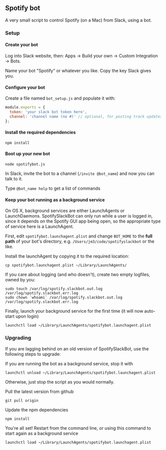 ## Spotify bot

A very small script to control Spotify (on a Mac) from Slack, using a bot.

### Setup

#### Create your bot

Log into Slack website, then: Apps -> Build your own -> Custom Integration -> Bots.

Name your bot "Spotify" or whatever you like. Copy the key Slack gives you.

#### Configure your bot

Create a file named `bot_setup.js` and populate it with:

```javascript
module.exports = {
  token: 'your slack bot token here',
  channel: 'channel name (no #)' // optional, for posting track updates
};
```

#### Install the required dependencies

    npm install

#### Boot up your new bot

    node spotifybot.js

In Slack, invite the bot to a channel (`/invite @bot_name`) and now you can talk to it.

Type `@bot_name help` to get a list of commands

#### Keep your bot running as a background service

On OS X, background services are either LaunchAgents or LaunchDaemons.
SpotifySlackBot can only run while a user is logged in, since it depends
on the Spotify GUI app being open, so the appropriate type of service
here is a LaunchAgent.

First, edit `spotifybot.launchagent.plist` and change `BOT_HOME` to
the **full path** of your bot's directory, e.g.
`/Users/jm3/code/spotifyslackbot` or the like.

Install the launchAgent by copying it to the required location:

    cp spotifybot.launchagent.plist ~/Library/LaunchAgents/

If you care about logging (and who doesn't), create two empty logfiles, owned by you:

    sudo touch /var/log/spotify.slackbot.out.log /var/log/spotify.slackbot.err.log
    sudo chown `whoami` /var/log/spotify.slackbot.out.log /var/log/spotify.slackbot.err.log

Finally, launch your background service for the first time (it will now auto-start upon login)

    launchctl load ~/Library/LaunchAgents/spotifybot.launchagent.plist


### Upgrading

If you are lagging behind on an old version of SpotifySlackBot, use the following steps to upgrade:

If you are running the bot as a background service, stop it with

    launchctl unload ~/Library/LaunchAgents/spotifybot.launchagent.plist

Otherwise, just stop the script as you would normally.

Pull the latest version from github

    git pull origin

Update the npm dependencies

    npm install

You're all set! Restart from the command line, or using this command to start again as a background service

    launchctl load ~/Library/LaunchAgents/spotifybot.launchagent.plist